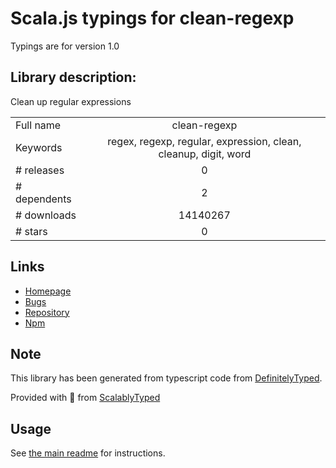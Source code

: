 
# Scala.js typings for clean-regexp

Typings are for version 1.0

## Library description:
Clean up regular expressions

|                    |                 |
| ------------------ | :-------------: |
| Full name          | clean-regexp |
| Keywords           | regex, regexp, regular, expression, clean, cleanup, digit, word |
| # releases         | 0 |
| # dependents       | 2 |
| # downloads        | 14140267 |
| # stars            | 0 |

## Links
- [Homepage](https://github.com/samverschueren/clean-regexp#readme)
- [Bugs](https://github.com/samverschueren/clean-regexp/issues)
- [Repository](https://github.com/samverschueren/clean-regexp)
- [Npm](https://www.npmjs.com/package/clean-regexp)
    


## Note
This library has been generated from typescript code from [DefinitelyTyped](https://definitelytyped.org).

Provided with :purple_heart: from [ScalablyTyped](https://github.com/oyvindberg/ScalablyTyped)

## Usage
See [the main readme](../../readme.md) for instructions.


